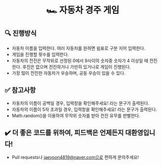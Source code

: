 <h1 align="middle">🏎️ 자동차 경주 게임</h1>

## 🔍 진행방식

- 자동차 이름을 입력한다. 여러 자동차를 원하면 쉼표로 구분 지어 입력한다.
- 게임을 진행할 횟수를 입력한다.
- 자동차의 전진은 무작위로 선정된 0에서 9사이의 숫자중 숫자가 4 이상일 때 전진한다. 후진은 없으며 전진하거나 가만히 있거나로 게임이 진행된다.
- 가장 많이 전진한 자동차가 우승하며, 공동 우승이 있을 수 있다.

## ✅ 참고사항

- 자동차의 이름이 공백일 경우, 입력창을 확인해주세요! 라는 문구가 출력된다.
- 자동차의 이름이 5자 초과일 경우, 입력창을 확인해주세요! 라는 문구가 출력된다.
- Math.random()을 이용하여 무작위 숫자를 받아 전진 유무를 판별한다.

## ✔️ 더 좋은 코드를 위하여, 피드백은 언제든지 대환영입니다!

- Pull requests나 jaeyoon4819@naver.com으로 편하게 문의주세요!
